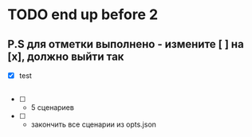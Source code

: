 # TODO end up before 2
## P.S для отметки выполнено - измените [ ] на [x], должно выйти так 
- [x] test
## 
- [ ] - 5 сценариев
- [ ] - закончить все сценарии из opts.json
